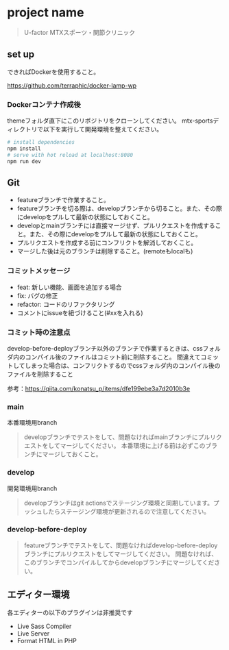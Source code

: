 # project name
> U-factor MTXスポーツ・関節クリニック

## set up
できればDockerを使用すること。

https://github.com/terraphic/docker-lamp-wp
### Dockerコンテナ作成後
themeフォルダ直下にこのリポジトリをクローンしてください。
mtx-sportsディレクトリで以下を実行して開発環境を整えてください。
```bash
# install dependencies
npm install
# serve with hot reload at localhost:8080
npm run dev
```
## Git
- featureブランチで作業すること。
- featureブランチを切る際は、developブランチから切ること。また、その際にdevelopをプルして最新の状態にしておくこと。
- developとmainブランチには直接マージせず、プルリクエストを作成すること。また、その際にdevelopをプルして最新の状態にしておくこと。
- プルリクエストを作成する前にコンフリクトを解消しておくこと。
- マージした後は元のブランチは削除すること。(remoteもlocalも) 
### コミットメッセージ
- feat: 新しい機能、画面を追加する場合
- fix: バグの修正
- refactor: コードのリファクタリング
- コメントにissueを紐づけること(#xxを入れる)

### コミット時の注意点
develop-before-deployブランチ以外のブランチで作業するときは、cssフォルダ内のコンパイル後のファイルはコミット前に削除すること。
間違えてコミットしてしまった場合は、コンフリクトするのでcssフォルダ内のコンパイル後のファイルを削除すること

参考：https://qiita.com/konatsu_p/items/dfe199ebe3a7d2010b3e
### main
本番環境用branch
> developブランチでテストをして、問題なければmainブランチにプルリクエストをしてマージしてください。
> 本番環境に上げる前は必ずこのブランチにマージしておくこと。
### develop
開発環境用branch
> developブランチはgit actionsでステージング環境と同期しています。プッシュしたらステージング環境が更新されるので注意してください。
### develop-before-deploy
> featureブランチでテストをして、問題なければdevelop-before-deployブランチにプルリクエストをしてマージしてください。
> 問題なければ、このブランチでコンパイルしてからdevelopブランチにマージしてください。

## エディター環境
各エディターの以下のプラグインは非推奨です
- Live Sass Compiler
- Live Server
- Format HTML in PHP
